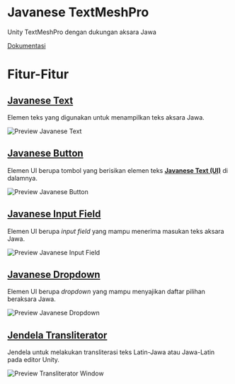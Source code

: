 ﻿# Javanese TextMeshPro
Unity TextMeshPro dengan dukungan aksara Jawa

[Dokumentasi](https://javanese-textmeshpro.adityarahmanda.com/manual/introduction.html)

# Fitur-Fitur
## [Javanese Text](https://javanese-textmeshpro.adityarahmanda.com/manual/javanese_text.html)
Elemen teks yang digunakan untuk menampilkan teks aksara Jawa.

![Preview Javanese Text](https://javanese-textmeshpro.adityarahmanda.com/images/javanese-text.png)​

## [Javanese Button](https://javanese-textmeshpro.adityarahmanda.com/manual/javanese_button.html)
Elemen UI berupa tombol yang berisikan elemen teks [**Javanese Text (UI)**](https://javanese-textmeshpro.adityarahmanda.com/manual/javanese_text.html#javanese-text-ui) di dalamnya.

![Preview Javanese Button](https://javanese-textmeshpro.adityarahmanda.com/images/javanese-button.png)​

## [Javanese Input Field](https://javanese-textmeshpro.adityarahmanda.com/manual/javanese_input_field.html)
Elemen UI berupa *input field* yang mampu menerima masukan teks aksara Jawa.

![Preview Javanese Input Field](https://i.ibb.co/XLVMGQ8/demo-inputfield.gif)

## [Javanese Dropdown](https://javanese-textmeshpro.adityarahmanda.com/manual/javanese_dropdown.html)
Elemen UI berupa *dropdown* yang mampu menyajikan daftar pilihan beraksara Jawa.

![Preview Javanese Dropdown](https://i.ibb.co/16h1cvv/demo-dropdown.gif)

## [Jendela Transliterator](https://javanese-textmeshpro.adityarahmanda.com/manual/transliterator_window.html)
Jendela untuk melakukan transliterasi teks Latin-Jawa atau Jawa-Latin pada editor Unity.

![Preview Transliterator Window](https://i.ibb.co/gM2JBPR/demo-jendela-transliterator.gif)